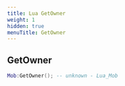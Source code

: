```yaml
---
title: Lua GetOwner
weight: 1
hidden: true
menuTitle: GetOwner
---
```

## GetOwner
```lua
Mob:GetOwner(); -- unknown - Lua_Mob
```